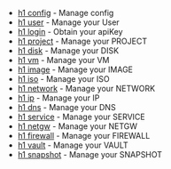 * [h1 config](config.md) - Manage config
* [h1 user](user.md) - Manage your User
* [h1 login](login.md) - Obtain your apiKey
* [h1 project](project.md) - Manage your PROJECT
* [h1 disk](disk.md) - Manage your DISK
* [h1 vm](vm.md) - Manage your VM
* [h1 image](image.md) - Manage your IMAGE
* [h1 iso](iso.md) - Manage your ISO
* [h1 network](network.md) - Manage your NETWORK
* [h1 ip](ip.md) - Manage your IP
* [h1 dns](dns.md) - Manage your DNS
* [h1 service](service.md) - Manage your SERVICE
* [h1 netgw](netgw.md) - Manage your NETGW
* [h1 firewall](firewall.md) - Manage your FIREWALL
* [h1 vault](vault.md) - Manage your VAULT
* [h1 snapshot](snapshot.md) - Manage your SNAPSHOT
